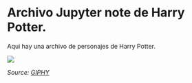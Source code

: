  
# Archivo Jupyter note de Harry Potter. 

Aqui hay una archivo de personajes de Harry Potter.

 ![](https://media.giphy.com/media/d6Ni9aqSatPfq/giphy.gif)
 
 *Source: [GIPHY](https://giphy.com/gifs/movie-harry-potter-no-d6Ni9aqSatPfq)*

